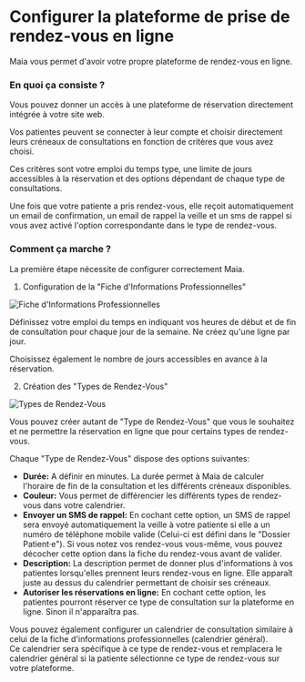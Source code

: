 # Configurer la plateforme de prise de rendez-vous en ligne

Maia vous permet d'avoir votre propre plateforme de rendez-vous en ligne.


### En quoi ça consiste ?

Vous pouvez donner un accès à une plateforme de réservation directement intégrée à votre site web.

Vos patientes peuvent se connecter à leur compte et choisir directement leurs créneaux de consultations en fonction de critères que vous avez choisi.

Ces critères sont votre emploi du temps type, une limite de jours accessibles à la réservation et des options dépendant de chaque type de consultations.

Une fois que votre patiente a pris rendez-vous, elle reçoit automatiquement un email de confirmation, un email de rappel la veille et un sms de rappel si vous avez activé l'option correspondante dans le type de rendez-vous.


### Comment ça marche ?

La première étape nécessite de configurer correctement Maia.

1. Configuration de la "Fiche d'Informations Professionnelles"

![Fiche d'Informations Professionnelles](/img/appointments/appointment_config.gif)

Définissez votre emploi du temps en indiquant vos heures de début et de fin de consultation pour chaque jour de la semaine.
Ne créez qu'une ligne par jour.

Choisissez également le nombre de jours accessibles en avance à la réservation.


2. Création des "Types de Rendez-Vous"

![Types de Rendez-Vous](/img/appointments/appointment_config1.gif)

Vous pouvez créer autant de "Type de Rendez-Vous" que vous le souhaitez et ne permettre la réservation en ligne que pour certains types de rendez-vous.

Chaque "Type de Rendez-Vous" dispose des options suivantes:

- **Durée:** A définir en minutes. La durée permet à Maia de calculer l'horaire de fin de la consultation et les différents créneaux disponibles.
- **Couleur:** Vous permet de différencier les différents types de rendez-vous dans votre calendrier.
- **Envoyer un SMS de rappel:** En cochant cette option, un SMS de rappel sera envoyé automatiquement la veille à votre patiente si elle a un numéro de téléphone mobile valide (Celui-ci est défini dans le "Dossier Patient·e").
Si vous notez vos rendez-vous vous-même, vous pouvez décocher cette option dans la fiche du rendez-vous avant de valider.
- **Description:** La description permet de donner plus d'informations à vos patientes lorsqu'elles prennent leurs rendez-vous en ligne. Elle apparaît juste au dessus du calendrier permettant de choisir ses créneaux.
- **Autoriser les réservations en ligne:** En cochant cette option, les patientes pourront réserver ce type de consultation sur la plateforme en ligne. Sinon il n'apparaîtra pas.


Vous pouvez également configurer un calendrier de consultation similaire à celui de la fiche d'informations professionnelles (calendrier général).  
Ce calendrier sera spécifique à ce type de rendez-vous et remplacera le calendrier général si la patiente sélectionne ce type de rendez-vous sur votre plateforme.  
